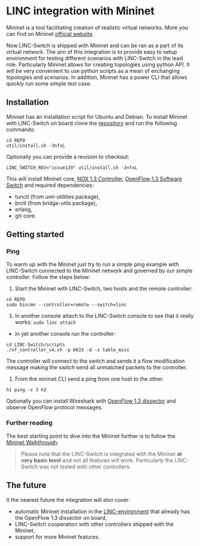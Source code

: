 LINC integration with Mininet
=============================

Mininet is a tool facilitating creation of realistic virtual networks. More you can find on Mininet [official website](http://mininet.org/).

Now LINC-Switch is shipped with Mininet and can be ran as a part of its virtual network. The aim of this integration is to provide easy to setup environment for testing different scenarios with LINC-Switch in the lead role. Particularly Mininet allows for creating topologies using python API. It will be very convenient to use python scripts as a mean of exchanging topologies and scenarios. In addition, Mininet has a power CLI that allows quickly run some simple test case.

Installation
------------

Mininet has an installation script for Ubuntu and Debian. To install Mininet with LINC-Switch on board clone the [repository](https://github.com/mentels/mininet) and run the following commands:

```shell
cd REPO
util/install.sh -3nfxL
```
Optionally you can provide a revision to checkout:

```shell
LINC_SWITCH_REV="issue129" util/install.sh -3nfxL
```

This will install Mininet core, [NOX 1.3 Controller](https://github.com/CPqD/nox13oflib), [OpenFlow 1.3 Software Switch](https://github.com/CPqD/ofsoftswitch13) and required dependencies:
* tunctl (from uml-utilities package),
* brctl (from bridge-utils package),
* erlang,
* git-core.

Getting started
---------------

### Ping ###
To warm up with the Mininet just try to run a simple ping example with LINC-Switch connected to the Mininet network and governed by our simple controller. Follow the steps below:
1. Start the Mininet with LINC-Switch, two hosts and the remote controller:

```shell
cd REPO
sudo bin/mn --controller=remote --switch=linc
```
1. In another console attach to the LINC-Switch console to see that it really works:
`sudo linc attach`
* In yet another console run the controller:

```shell
cd LINC-Switch/scripts
./of_controller_v4.sh -p 6633 -d -s table_miss
```
The controller will connect to the switch and sends it a flow modification message making the switch send all unmatched packets to the controller.
1. From the mininet CLI send a ping from one host to the other:

```shell
h1 ping -c 3 h2
```
Optionally you can install Wireshark with [OpenFlow 1.3 dissector](https://github.com/CPqD/ofdissector) and observe OpenFlow protocol messages.

### Further reading ###
The best starting point to dive into the Mininet further is to follow the [Mininet Walkthrough](http://mininet.org/walkthrough/).

> Please note that the LINC-Switch is integrated with the Mininet **at very basic level** and not all features will work. Particularly the LINC-Switch was not tested with other controllers.

The future
----------
It the nearest future the integration will also cover:
* automatic Mininet installation in the [LINC-environment](https://github.com/mentels/LINC-environment) that already has the OpenFlow 1.3 dissector on board,
* LINC-Switch cooperation with other controllers shipped with the Mininet,
* support for more Mininet features.
